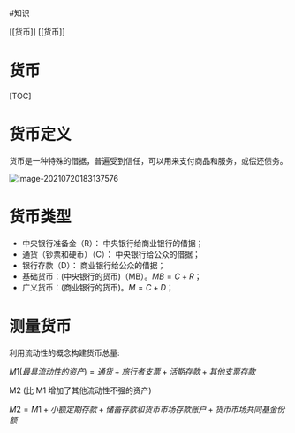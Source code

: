 #知识 

[[货币]]
[[货币]]


# 货币
[TOC]

# 货币定义

货币是一种特殊的借据，普遍受到信任，可以用来支付商品和服务，或偿还债务。



![image-20210720183137576](image-20210720183137576.png)






# 货币类型

- 中央银行准备金（R）： 中央银行给商业银行的借据；
- 通货（钞票和硬币）（C）： 中央银行给公众的借据；
- 银行存款（D）： 商业银行给公众的借据；
- 基础货币：(中央银行的货币)（MB）。$MB=C+R$；
- 广义货币：(商业银行的货币)。$M=C+D$；



# 测量货币


利用流动性的概念构建货币总量:

$M1 (最具流动性的资产) = 通货 + 旅行者支票 + 活期存款 + 其他支票存款$


M2 (比 M1 增加了其他流动性不强的资产) 

$M2= M1 + 小额定期存款 + 储蓄存款和货币市场存款账户 + 货币市场共同基金份额$

